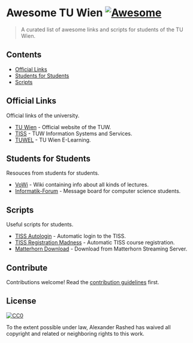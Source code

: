 # Awesome TU Wien [![Awesome](https://cdn.rawgit.com/sindresorhus/awesome/d7305f38d29fed78fa85652e3a63e154dd8e8829/media/badge.svg)](https://github.com/sindresorhus/awesome)

> A curated list of awesome links and scripts for students of the TU Wien.


## Contents

- [Official Links](#official-links)
- [Students for Students](#students-for-students)
- [Scripts](#scripts)


## Official Links

Official links of the university.

- [TU Wien](https://www.tuwien.ac.at/) - Official website of the TUW.
- [TISS](https://tiss.tuwien.ac.at/) - TUW Information Systems and Services.
- [TUWEL](https://tuwel.tuwien.ac.at/) - TU Wien E-Learning.


## Students for Students

Resouces from students for students.

- [VoWi](https://vowi.fsinf.at/) - Wiki containing info about all kinds of lectures.
- [Informatik-Forum](https://www.informatik-forum.at/) - Message board for computer science students.


## Scripts

Useful scripts for students.

- [TISS Autologin](https://github.com/strassl/tiss-autologin) - Automatic login to the TISS.
- [TISS Registration Madness](https://github.com/JuHwon/tiss-registration-madness) - Automatic TISS course registration.
- [Matterhorn Download](https://github.com/Lukas0907/matterhorn) - Download from Matterhorn Streaming Server.


## Contribute

Contributions welcome! Read the [contribution guidelines](contributing.md) first.


## License

[![CC0](http://mirrors.creativecommons.org/presskit/buttons/88x31/svg/cc-zero.svg)](http://creativecommons.org/publicdomain/zero/1.0)

To the extent possible under law, Alexander Rashed has waived all copyright and related or neighboring rights to this work.
